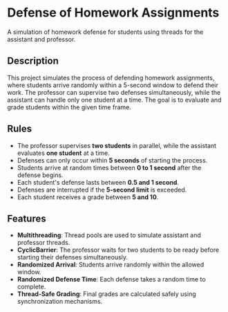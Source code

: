 # Defense of Homework Assignments

A simulation of homework defense for students using threads for the assistant and professor.

## Description

This project simulates the process of defending homework assignments, where students arrive randomly within a 5-second window to defend their work. The professor can supervise two defenses simultaneously, while the assistant can handle only one student at a time. The goal is to evaluate and grade students within the given time frame.

## Rules

- The professor supervises **two students** in parallel, while the assistant evaluates **one student** at a time.
- Defenses can only occur within **5 seconds** of starting the process.
- Students arrive at random times between **0 to 1 second** after the defense begins.
- Each student's defense lasts between **0.5 and 1 second**.
- Defenses are interrupted if the **5-second limit** is exceeded.
- Each student receives a grade between **5 and 10**.

## Features

- **Multithreading**: Thread pools are used to simulate assistant and professor threads.
- **CyclicBarrier**: The professor waits for two students to be ready before starting their defenses simultaneously.
- **Randomized Arrival**: Students arrive randomly within the allowed window.
- **Randomized Defense Time**: Each defense takes a random time to complete.
- **Thread-Safe Grading**: Final grades are calculated safely using synchronization mechanisms.


